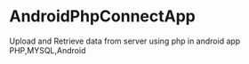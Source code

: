 # AndroidPhpConnectApp
Upload and Retrieve data from server using php in android app
PHP,MYSQL,Android
